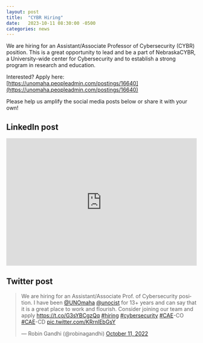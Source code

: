 ```yaml
---
layout: post
title:  "CYBR Hiring"
date:   2023-10-11 08:30:00 -0500
categories: news
---
```


We are hiring for an Assistant/Associate Professor of Cybersecurity (CYBR) position. This is a great opportunity to lead and be a part of NebraskaCYBR, a University-wide center for Cybersecurity and to establish a strong program in research and education. 

Interested? Apply here: [https://unomaha.peopleadmin.com/postings/16640](https://unomaha.peopleadmin.com/postings/16640)

Please help us amplify the social media posts below or share it with your own!

## LinkedIn post
<iframe src="https://www.linkedin.com/embed/feed/update/urn:li:share:6985674616950198273" height="337" width="504" frameborder="0" allowfullscreen="" title="Embedded post"></iframe>

## Twitter post
<blockquote class="twitter-tweet"><p lang="en" dir="ltr">We are hiring for an Assistant/Associate Prof. of Cybersecurity position. I have been <a href="https://twitter.com/UNOmaha?ref_src=twsrc%5Etfw">@UNOmaha</a> <a href="https://twitter.com/unocist?ref_src=twsrc%5Etfw">@unocist</a> for 13+ years and can say that it is a great place to work and flourish. Consider joining our team and apply <a href="https://t.co/G3sYBCgzQq">https://t.co/G3sYBCgzQq</a> <a href="https://twitter.com/hashtag/hiring?src=hash&amp;ref_src=twsrc%5Etfw">#hiring</a> <a href="https://twitter.com/hashtag/cybersecurity?src=hash&amp;ref_src=twsrc%5Etfw">#cybersecurity</a> <a href="https://twitter.com/hashtag/CAE?src=hash&amp;ref_src=twsrc%5Etfw">#CAE</a>-CO <a href="https://twitter.com/hashtag/CAE?src=hash&amp;ref_src=twsrc%5Etfw">#CAE</a>-CD <a href="https://t.co/KRrnlEbGsY">pic.twitter.com/KRrnlEbGsY</a></p>&mdash; Robin Gandhi (@robinagandhi) <a href="https://twitter.com/robinagandhi/status/1579943852198481921?ref_src=twsrc%5Etfw">October 11, 2022</a></blockquote> <script async src="https://platform.twitter.com/widgets.js" charset="utf-8"></script>
